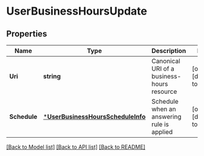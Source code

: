 # UserBusinessHoursUpdate

## Properties
Name | Type | Description | Notes
------------ | ------------- | ------------- | -------------
**Uri** | **string** | Canonical URI of a business-hours resource | [optional] [default to null]
**Schedule** | [***UserBusinessHoursScheduleInfo**](UserBusinessHoursScheduleInfo.md) | Schedule when an answering rule is applied | [optional] [default to null]

[[Back to Model list]](../README.md#documentation-for-models) [[Back to API list]](../README.md#documentation-for-api-endpoints) [[Back to README]](../README.md)


